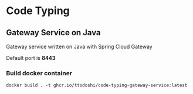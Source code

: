 # Code Typing

## Gateway Service on Java

Gateway service written on Java with Spring Cloud Gateway

Default port is **8443**

### Build docker container

```shell
docker build . -t ghcr.io/ttodoshi/code-typing-gateway-service:latest
```
